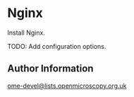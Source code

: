 Nginx
=====

Install Nginx.

TODO: Add configuration options.

Author Information
------------------

ome-devel@lists.openmicroscopy.org.uk
